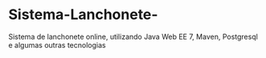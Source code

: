 # Sistema-Lanchonete-
Sistema de lanchonete online, utilizando Java Web EE 7, Maven, Postgresql e algumas outras tecnologias
